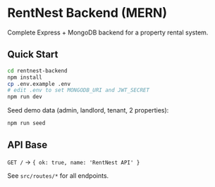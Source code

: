 # RentNest Backend (MERN)

Complete Express + MongoDB backend for a property rental system.

## Quick Start

```bash
cd rentnest-backend
npm install
cp .env.example .env
# edit .env to set MONGODB_URI and JWT_SECRET
npm run dev
```

Seed demo data (admin, landlord, tenant, 2 properties):
```bash
npm run seed
```

## API Base
`GET /` → `{ ok: true, name: 'RentNest API' }`

See `src/routes/*` for all endpoints.
